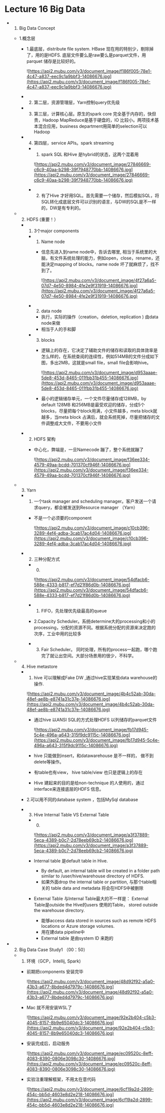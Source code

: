 # Lecture 16 Big Data

- 1. Big Data Concept
    - 1.概念层
        - 1.最底层，distribute file system. HBase 现在用的特别少，剔除掉了，用的是HDFS. 底层文件要么是raw要么是parquet文件，用parquet 储存是比较好的。
            
            ![https://api2.mubu.com/v3/document_image/f186f005-78e1-4c47-a837-eec9c1a9bbf3-14086676.jpg](https://api2.mubu.com/v3/document_image/f186f005-78e1-4c47-a837-eec9c1a9bbf3-14086676.jpg)
            
        - 2. 第二层，资源管理层，Yarn控制query优先级
        - 3. 第三层，计算核心层。原生的spark core 完全基于内存的，快但贵，Hadoop MapReduce是基于硬盘的，IO 比较小。两项技术基本混合应用，business department用简单的selection可以Hadoop
        - 4. 第四层，service APIs。spark streaming
            - 1. spark SQL 和Hive 是hybrid的状态，这两个混着用
                
                ![https://api2.mubu.com/v3/document_image/27846669-c6c9-40aa-b298-39f7948770bb-14086676.jpg](https://api2.mubu.com/v3/document_image/27846669-c6c9-40aa-b298-39f7948770bb-14086676.jpg)
                
            - 2. 有了Hive 才好用SQL。首先需要一个储存，然后模拟SQL，将SQL转化成底层文件可以识别的语言，与DW的SQL是不一样的，DW是有专利的。
    - 2. HDFS (重要！）
        - 1. 3个major components
            - 1. Name node
                - 信息先进入到name node中，告诉去哪里, 相当于系统里的大脑，有文件系统处理的能力，例如open，close，rename，还能决定mapping of blocks。name node 坏了就麻烦了，找不到了。
                    
                    ![https://api2.mubu.com/v3/document_image/4f27a6a5-07d7-4e50-8984-4fe2e9f31919-14086676.jpg](https://api2.mubu.com/v3/document_image/4f27a6a5-07d7-4e50-8984-4fe2e9f31919-14086676.jpg)
                    
            - 2. data node
                - 执行，实际的操作（creation，deletion, replication ) 由data node来做
                - 相当于人的手和脚
            - 3. blocks
                - 逻辑上的存在，它决定了辅助文件的储存和读取的具体效率是怎么样的，在系统查阅的连续性，例如514MB的文件分成如下图，多出2MB，这就是small file，small file会影响hive。
                    
                    ![https://api2.mubu.com/v3/document_image/d953aaae-5de8-453d-8465-011fbb31b455-14086676.jpg](https://api2.mubu.com/v3/document_image/d953aaae-5de8-453d-8465-011fbb31b455-14086676.jpg)
                    
                - 最小的逻辑储存单元，一个文件尽量储存成128MB，by default 128MB 和256MB是最受欢迎的储存，分成5个blocks，尽量把每个block用满，小文件越多，meta block就越多，当meta block 占满后，就会系统死掉，尽量把储存的文件调整成大文件，不要用小文件
        - 2. HDFS 架构
            - 中心化，弊端是，一旦Namecode 蹦了，整个系统就蹦了
                
                ![https://api2.mubu.com/v3/document_image/f36ee334-4579-49aa-bcdd-701370cf946f-14086676.jpg](https://api2.mubu.com/v3/document_image/f36ee334-4579-49aa-bcdd-701370cf946f-14086676.jpg)
                
    - 3. Yarn
        - 1. 一个task manager and scheduling manager。客户发送一个请求query，都会被发送到Resource manager （Yarn）
            - 不是一个必须要的component
                
                ![https://api2.mubu.com/v3/document_image/c10cb396-3289-4ef4-adba-3cab17ac4d04-14086676.jpg](https://api2.mubu.com/v3/document_image/c10cb396-3289-4ef4-adba-3cab17ac4d04-14086676.jpg)
                
        - 2. 三种分配方式
            - 0.
                
                ![https://api2.mubu.com/v3/document_image/54dfacb6-588e-4333-b817-ef7d21f86d0b-14086676.jpg](https://api2.mubu.com/v3/document_image/54dfacb6-588e-4333-b817-ef7d21f86d0b-14086676.jpg)
                
            - 1. FIFO，先处理优先级最高的queue
            - 2.Capacity Scheduler。系统determine大的processing和小的processing，分配的资源不同。根据系统分配的资源来决定跑的次序，工业中用的比较多
            - 3. Fair Scheduler。 同时处理，所有的process一起跑，哪个跑完了就让出空间。大部分场景用的很少，不科学。
    - 4. Hive metastore
        - 1. hive 可以理解成Fake DW ,通过hive实现某些data warehouse的操作.
            
            ![https://api2.mubu.com/v3/document_image/4b4c52ab-30da-48ef-ae8b-e8741a31c37e-14086676.jpg](https://api2.mubu.com/v3/document_image/4b4c52ab-30da-48ef-ae8b-e8741a31c37e-14086676.jpg)
            
            - 通过hive 以ANSI SQL的方式处理HDFS 以列储存的parquet文件
                
                ![https://api2.mubu.com/v3/document_image/fb17d945-5c4e-496a-a643-315f9dc9115c-14086676.jpg](https://api2.mubu.com/v3/document_image/fb17d945-5c4e-496a-a643-315f9dc9115c-14086676.jpg)
                
            - hive 只能做到insert，和datawarehouse 是不一样的， 做不到delete等操作。
            - 有table也有view， hive table/view 也只是逻辑上的存在
            - Hive 建起来的目的是给non-technique 的人使用的，通过interface来连接底层的HDFS 信息。
        - 2.可以用不同的database system ，包括MySql database
        - 3. Hive Internal Table VS External Table
            - 0.
                
                ![https://api2.mubu.com/v3/document_image/a3f37889-5eca-4389-b0c7-2d78eeb69cb2-14086676.jpg](https://api2.mubu.com/v3/document_image/a3f37889-5eca-4389-b0c7-2d78eeb69cb2-14086676.jpg)
                
            - Internal table 是default table in Hive.
                - By default, an internal table will be created in a folder path similar to /user/hive/warehouse directory of HDFS.
                - 如果外面drop the internal table or partition, 与那个table相关的 table data and metadata 将会在HDFS中被删除
            - External Table 与Internal Table最大的不一样是： External Table是outside the Hive的users 使用的Table， stored outside the warehouse directory.
                - 能够access data stored in sources such as remote HDFS locations or Azure storage volumes.
                - 用在建data pipeline中
                - External table 是由system ID 来跑的
- 2. Big Data Case Study1 （00：50）
    - 1. 环境（GCP，Intellij, Spark)
        - 前期把components 安装完毕
            
            ![https://api2.mubu.com/v3/document_image/48d92f92-a5a0-43b3-a677-8bded4d7979c-14086676.jpg](https://api2.mubu.com/v3/document_image/48d92f92-a5a0-43b3-a677-8bded4d7979c-14086676.jpg)
            
        - Mac 就不用安装WSL了
            
            ![https://api2.mubu.com/v3/document_image/92e2b404-c5b3-4045-8157-8b9e65040dc3-14086676.jpg](https://api2.mubu.com/v3/document_image/92e2b404-c5b3-4045-8157-8b9e65040dc3-14086676.jpg)
            
        - 安装完成后，启动服务
            
            ![https://api2.mubu.com/v3/document_image/ec09520c-8eff-4083-8390-0806e3098c30-14086676.jpg](https://api2.mubu.com/v3/document_image/ec09520c-8eff-4083-8390-0806e3098c30-14086676.jpg)
            
        - 实验注重理解框架，不用太在意代码
            
            ![https://api2.mubu.com/v3/document_image/6cf19a2d-2899-454c-bb5d-4603e8d2e218-14086676.jpg](https://api2.mubu.com/v3/document_image/6cf19a2d-2899-454c-bb5d-4603e8d2e218-14086676.jpg)